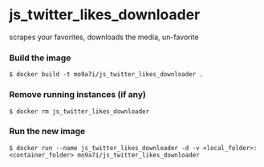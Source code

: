 # js_twitter_likes_downloader
 scrapes your favorites, downloads the media, un-favorite
 

### Build the image
`$ docker build -t mo9a7i/js_twitter_likes_downloader .`   

### Remove running instances (if any)
`$ docker rm js_twitter_likes_downloader`   

### Run the new image
`$ docker run --name js_twitter_likes_downloader -d -v <local_folder>:<container_folder> mo9a7i/js_twitter_likes_downloader `   

